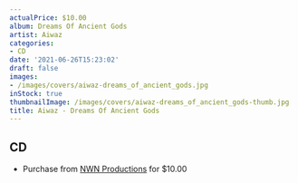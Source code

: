 ```yaml
---
actualPrice: $10.00
album: Dreams Of Ancient Gods
artist: Aiwaz
categories:
- CD
date: '2021-06-26T15:23:02'
draft: false
images:
- /images/covers/aiwaz-dreams_of_ancient_gods.jpg
inStock: true
thumbnailImage: /images/covers/aiwaz-dreams_of_ancient_gods-thumb.jpg
title: Aiwaz - Dreams Of Ancient Gods
---
```


## CD
* Purchase from [NWN Productions](http://shop.nwnprod.com/index.php?route=product/product&path=93&product_id=3076&sort=pd.name&order=ASC) for $10.00
